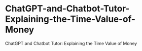 # ChatGPT-and-Chatbot-Tutor-Explaining-the-Time-Value-of-Money
ChatGPT and Chatbot Tutor: Explaining the  Time Value of Money
